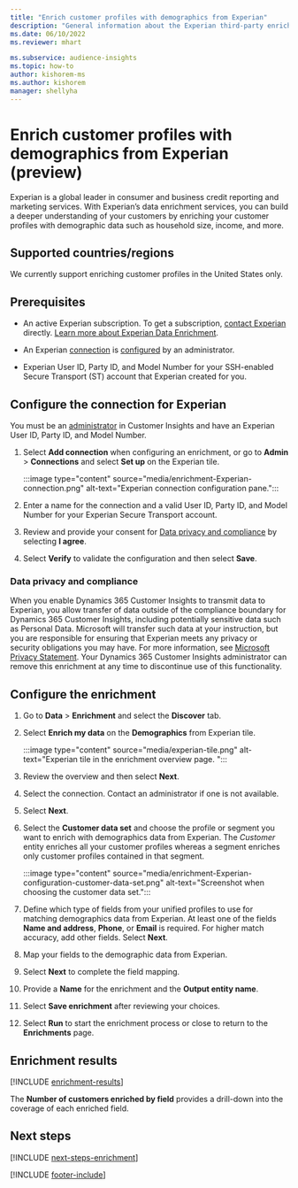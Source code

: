 ```yaml
---
title: "Enrich customer profiles with demographics from Experian"
description: "General information about the Experian third-party enrichment."
ms.date: 06/10/2022
ms.reviewer: mhart

ms.subservice: audience-insights
ms.topic: how-to
author: kishorem-ms
ms.author: kishorem
manager: shellyha
---
```


# Enrich customer profiles with demographics from Experian (preview)

Experian is a global leader in consumer and business credit reporting and marketing services. With Experian’s data enrichment services, you can build a deeper understanding of your customers by enriching your customer profiles with demographic data such as household size, income, and more.

## Supported countries/regions

We currently support enriching customer profiles in the United States only.

## Prerequisites

- An active Experian subscription. To get a subscription, [contact Experian](https://www.experian.com/marketing-services/contact) directly. [Learn more about Experian Data Enrichment](https://www.experian.com/marketing-services/microsoft?cmpid=ems_web_mci_cdppage).

- An Experian [connection](connections.md) is [configured](#configure-the-connection-for-experian) by an administrator.

- Experian User ID, Party ID, and Model Number for your SSH-enabled Secure Transport (ST) account that Experian created for you.

## Configure the connection for Experian

You must be an [administrator](permissions.md#admin) in Customer Insights and have an Experian User ID, Party ID, and Model Number.

1. Select **Add connection** when configuring an enrichment, or go to **Admin** > **Connections** and select **Set up** on the Experian tile.

   :::image type="content" source="media/enrichment-Experian-connection.png" alt-text="Experian connection configuration pane.":::

1. Enter a name for the connection and a valid User ID, Party ID, and Model Number for your Experian Secure Transport account.

1. Review and provide your consent for [Data privacy and compliance](#data-privacy-and-compliance) by selecting **I agree**.

1. Select **Verify** to validate the configuration and then select **Save**.

### Data privacy and compliance

When you enable Dynamics 365 Customer Insights to transmit data to Experian, you allow transfer of data outside of the compliance boundary for Dynamics 365 Customer Insights, including potentially sensitive data such as Personal Data. Microsoft will transfer such data at your instruction, but you are responsible for ensuring that Experian meets any privacy or security obligations you may have. For more information, see [Microsoft Privacy Statement](https://go.microsoft.com/fwlink/?linkid=396732). Your Dynamics 365 Customer Insights administrator can remove this enrichment at any time to discontinue use of this functionality.

## Configure the enrichment

1. Go to **Data** > **Enrichment** and select the **Discover** tab.

1. Select **Enrich my data** on the **Demographics** from Experian tile.

   :::image type="content" source="media/experian-tile.png" alt-text="Experian tile in the enrichment overview page. ":::

1. Review the overview and then select **Next**.

1. Select the connection. Contact an administrator if one is not available.

1. Select **Next**.

1. Select the **Customer data set** and choose the profile or segment you want to enrich with demographics data from Experian. The *Customer* entity enriches all your customer profiles whereas a segment enriches only customer profiles contained in that segment.

    :::image type="content" source="media/enrichment-Experian-configuration-customer-data-set.png" alt-text="Screenshot when choosing the customer data set.":::

1. Define which type of fields from your unified profiles to use for matching demographics data from Experian. At least one of the fields **Name and address**, **Phone**, or **Email** is required. For higher match accuracy, add other fields. Select **Next**.

1. Map your fields to the demographic data from Experian.

1. Select **Next** to complete the field mapping.

1. Provide a **Name** for the enrichment and the **Output entity name**.

1. Select **Save enrichment** after reviewing your choices.

1. Select **Run** to start the enrichment process or close to return to the **Enrichments** page.

## Enrichment results

[!INCLUDE [enrichment-results](includes/enrichment-results.md)]

The **Number of customers enriched by field** provides a drill-down into the coverage of each enriched field.

## Next steps

[!INCLUDE [next-steps-enrichment](includes/next-steps-enrichment.md)]

[!INCLUDE [footer-include](includes/footer-banner.md)]
